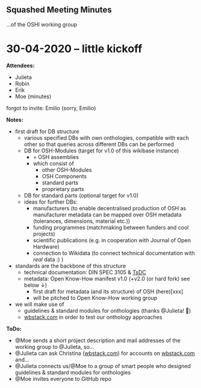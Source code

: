 Squashed Meeting Minutes
-

…of the OSHI working group

# 30-04-2020 – little kickoff

**Attendees:**
- Julieta
- Robin
- Erik
- Moe (minutes)

forgot to invite: Emilio (sorry, Emilio)

**Notes:**
- first draft for DB structure
  - various specified DBs with own onthologies, compatible with each other so that queries across different DBs can be performed
  - DB for OSH-Modules (target for v1.0 of this wikibase instance)
    - = OSH assemblies
    - which consist of
      - other OSH-Modules
      - OSH Components
      - standard parts
      - proprietary parts
  - DB for standard parts (optional target for v1.0)
  - ideas for further DBs:
    - manufacturers (to enable decentralised production of OSH as manufacturer metadata can be mapped over OSH metadata (tolerances, dimensions, material etc.))
    - funding programmes (matchmaking between funders and cool projects)
    - scientific publications (e.g. in  cooperation with Journal of Open Hardware)
    - connection to Wikidata (to connect technical documentation with _real_ data :) )
- standards are the backbone of this structure
  - technical documentation: DIN SPEC 3105 & [TsDC](https://gitlab.com/OSEGermany/oh-tsdc/)
  - metadata: Open Know-How manifest v1.0 (+v2.0 (or hard fork) see below ↓)
    - first draft for metadata (and its structure) of OSH (here)[xxx]
    - will be pitched to Open Know-How working group
- we will make use of
  - guidelines & standard modules for onthologies (thanks @Julieta! 🎉)
  - [wbstack.com](wbstack.com) in order to test our onthology approaches

**ToDo:**
- @Moe sends a short project description and mail addresses of the working group to @Julieta, so…
- @Julieta can ask Christina ([wbstack.com](wbstack.com)) for accounts on [wbstack.com](wbstack.com) and…
- @Julieta connects us/@Moe to a group of smart people who designed guidelines & standard modules for onthologies
- @Moe invites everyone to GitHub repo